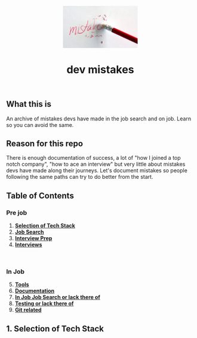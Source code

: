 <h1 align="center">
  <br>
  <a href="https://github.com/leonardomso/33"><img src="mistake.jpg" alt="Mistakes" width=200" /></a>
  <br>
  <br>
  dev mistakes
  <br><br>
</h1>

## What this is
An archive of mistakes devs have made in the job search and on job. Learn so you can avoid the same.

## Reason for this repo
There is enough documentation of success, a lot of "how I joined a top notch company", "how to ace an interview" but very little about mistakes devs have made along their journeys. Let's document mistakes so people following the same paths can try to do better from the start.

## <a id="table-of-contents">Table of Contents</a>

### Pre job

1. **[Selection of Tech Stack](#1-selection-of-tech-stack)**
2. **[Job Search](#2-job-search)**
3. **[Interview Prep](#3-interview-prep)**
4. **[Interviews](#4-interviews)**
<br />

### In Job


5. **[Tools](#5-tools)**
6. **[Documentation](#6-documentation)**
7. **[In Job Job Search or lack there of](#7-in-job-job-search-or-lack-there-of)**
8. **[Testing or lack there of](#8-testing-or-lack-there-of)**
9. **[Git related](#5-git-related)**

## 1. Selection of Tech Stack
